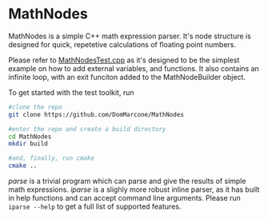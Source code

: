 # MathNodes

MathNodes is a simple C++ math expression parser. It's node structure is designed for quick, repetetive calculations of floating point numbers.

Please refer to [MathNodesTest.cpp](test/MathNodesTest.cpp) as it's designed to be the simplest example on how to add external variables, and functions. It also contains an infinite loop, with an exit funciton added to the MathNodeBuilder object.

To get started with the test toolkit, run
```bash
#clone the repo
git clone https://github.com/DomMarcone/MathNodes

#enter the repo and create a build directory
cd MathNodes
mkdir build

#and, finally, run cmake
cmake ..
```

 *parse* is a trivial program which can parse and give the results of simple math expressions. 
 *iparse* is a slighly more robust inline parser, as it has built in help functions and can accept command line arguments. Please run ```iparse --help``` to get a full list of supported features.

